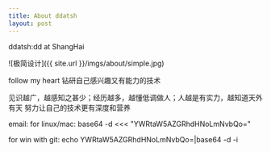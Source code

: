 ```yaml
---
title: About ddatsh
layout: post
---
```

ddatsh:dd at ShangHai

![极简设计]({{ site.url }}/imgs/about/simple.jpg)

follow my heart 钻研自己感兴趣又有能力的技术

见识越广，越感知之甚少；经历越多，越懂低调做人；人越是有实力，越知道天外有天
努力让自己的技术更有深度和营养

email:
for linux/mac:
base64 -d <<< "YWRtaW5AZGRhdHNoLmNvbQo="

for win with git:
echo YWRtaW5AZGRhdHNoLmNvbQo=|base64 -d -i